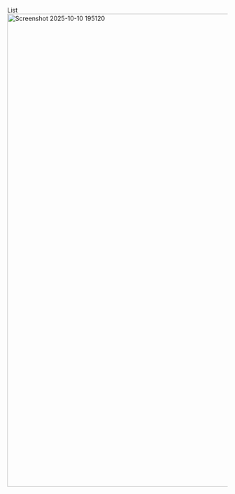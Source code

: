 List
<img width="1920" height="1080" alt="Screenshot 2025-10-10 195120" src="https://github.com/user-attachments/assets/5465dfa9-7ca0-48ff-a58b-9ea5b46c6885" />
